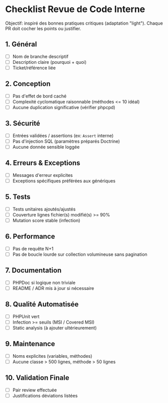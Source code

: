 # Checklist Revue de Code Interne

Objectif: inspiré des bonnes pratiques critiques (adaptation "light"). Chaque PR doit cocher les points ou justifier.

## 1. Général
- [ ] Nom de branche descriptif
- [ ] Description claire (pourquoi + quoi)
- [ ] Ticket/référence liée

## 2. Conception
- [ ] Pas d'effet de bord caché
- [ ] Complexité cyclomatique raisonnable (méthodes <= 10 idéal)
- [ ] Aucune duplication significative (vérifier phpcpd)

## 3. Sécurité
- [ ] Entrées validées / assertions (ex: `Assert` interne)
- [ ] Pas d'injection SQL (paramètres préparés Doctrine)
- [ ] Aucune donnée sensible loggée

## 4. Erreurs & Exceptions
- [ ] Messages d'erreur explicites
- [ ] Exceptions spécifiques préférées aux génériques

## 5. Tests
- [ ] Tests unitaires ajoutés/ajustés
- [ ] Couverture lignes fichier(s) modifié(s) >= 90%
- [ ] Mutation score stable (infection)

## 6. Performance
- [ ] Pas de requête N+1
- [ ] Pas de boucle lourde sur collection volumineuse sans pagination

## 7. Documentation
- [ ] PHPDoc si logique non triviale
- [ ] README / ADR mis à jour si nécessaire

## 8. Qualité Automatisée
- [ ] PHPUnit vert
- [ ] Infection >= seuils (MSI / Covered MSI)
- [ ] Static analysis (à ajouter ultérieurement)

## 9. Maintenance
- [ ] Noms explicites (variables, méthodes)
- [ ] Aucune classe > 500 lignes, méthode > 50 lignes

## 10. Validation Finale
- [ ] Pair review effectuée
- [ ] Justifications déviations listées
